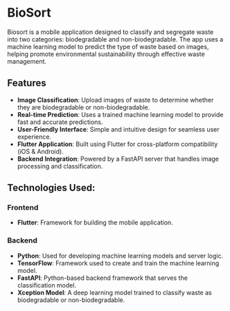 
# BioSort 

Biosort is a mobile application designed to classify and segregate waste into two categories: biodegradable and non-biodegradable. The app uses a machine learning model to predict the type of waste based on images, helping promote environmental sustainability through effective waste management.

## Features

- **Image Classification**: Upload images of waste to determine whether they are biodegradable or non-biodegradable.
- **Real-time Prediction**: Uses a trained machine learning model to provide fast and accurate predictions.
- **User-Friendly Interface**: Simple and intuitive design for seamless user experience.
- **Flutter Application**: Built using Flutter for cross-platform compatibility (iOS & Android).
- **Backend Integration**: Powered by a FastAPI server that handles image processing and classification.

## Technologies Used:
### Frontend
- **Flutter**: Framework for building the mobile application.
### Backend
- **Python**: Used for developing machine learning models and server logic.
- **TensorFlow**: Framework used to create and train the machine learning model.
- **FastAPI**: Python-based backend framework that serves the classification model.
- **Xception Model**: A deep learning model trained to classify waste as biodegradable or non-biodegradable.




